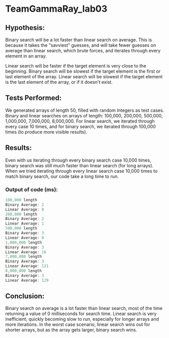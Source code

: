 # TeamGammaRay_lab03

## Hypothesis:
Binary search will be a lot faster than linear search on average. This is because it takes the "savviest" guesses, and will take fewer guesses on average than linear search, which brute forces, and iterates through every element in an array. 

Linear search will be faster if the target element is very close to the beginning.
Binary search will be slowest if the target element is the first or last element of the array. 
Linear search will be slowest if the target element is the last element of the array, or if it doesn't exist. 

## Tests Performed:

We generated arrays of length 50, filled with random Integers as test cases. 
Binary and linear searches on arrays of length: 100,000, 200,000, 500,000, 1,000,000, 7,000,000, 8,000,000. 
For linear search, we iterated through every case 10 times, and for binary search, we iterated through 100,000 times (to produce more visible results).

## Results: 

Even with us iterating through every binary search case 10,000 times, binary search was still much faster than linear search (for long arrays). 
When we tried iterating through every linear search case 10,000 times to match binary search, our code take a long time to run. 

### Output of code (ms): 
```java
100,000 length
Binary Average: 2
Linear Average: 0
200,000 length
Binary Average: 2
Linear Average: 1
500,000 length
Binary Average: 3
Linear Average: 8
1,000,000 length
Binary Average: 3
Linear Average: 16
7,000,000 length
Binary Average: 3
Linear Average: 121
8,000,000 length
Binary Average: 3
Linear Average: 129
```

## Conclusion: 

Binary search on average is a lot faster than linear search, most of the time returning a value of 0 milliseconds for search time. 
Linear search is very inefficient, quickly becoming slow to run, especially for longer arrays and more iterations. 
In the worst case scenario, linear search wins out for shorter arrays, but as the array gets larger, binary search wins. 
